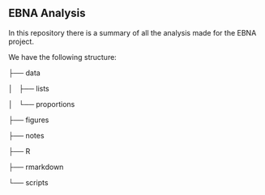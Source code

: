 
## EBNA Analysis

In this repository there is a summary of all the analysis made for the EBNA project.

We have the following structure:

├── data

│   ├── lists

│   └── proportions

├── figures

├── notes

├── R

├── rmarkdown

└── scripts
